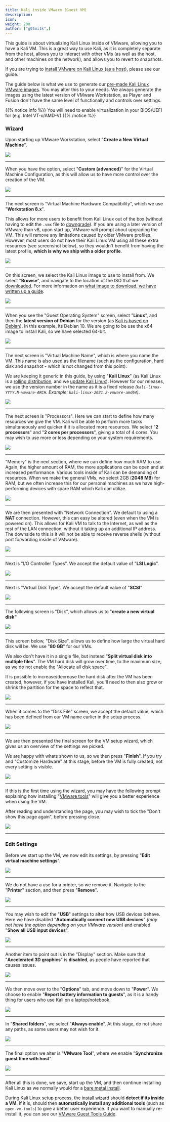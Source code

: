 ```yaml
---
title: Kali inside VMware (Guest VM)
description:
icon:
weight: 200
author: ["g0tmi1k",]
---
```


This guide is about virtualizing Kali Linux inside of VMware, allowing you to have a Kali VM. This is a great way to use Kali, as it is completely separate from the host, allows you to interact with other VMs (as well as the host, and other machines on the network), and allows you to revert to snapshots.

If you are trying to [install VMware on Kali Linux (as a host)](/docs/virtualization/install-vmware-host/), please see our guide.

The guide below is what we use to generate our [pre-made Kali Linux VMware images](https://www.kali.org/get-kali/#kali-virtual-machines). You may alter this to your needs. We always generate the images using the latest version of VMware Workstation, as Player and Fusion don't have the same level of functionally and controls over settings.

{{% notice info %}}
You will need to enable virtualization in your BIOS/UEFI for (e.g. Intel VT-x/AMD-V)
{{% /notice %}}

### Wizard

Upon starting up VMware Workstation, select "**Create a New Virtual Machine**".

![](vm-01.png)

- - -

When you have the option, select "**Custom (advanced)**" for the Virtual Machine Configuration, as this will allow us to have more control over the creation of the VM.

![](vm-02.png)

- - -

The next screen is "Virtual Machine Hardware Compatibility", which we use "**Workstation 8.x**".

This allows for more users to benefit from Kali Linux out of the box (without having to edit the `.vmx` file to [downgrade](https://communities.vmware.com/thread/517825)). If you are using a later version of VMware than v8, upon start up, VMware will prompt about upgrading the VM. This will remove any limitations caused by older VMware profiles.
However, most users do not have their Kali Linux VM using all these extra resources (see screenshot below), so they wouldn't benefit from having the latest profile, **which is why we ship with a older profile**.

![](vm-03.png)

- - -

On this screen, we select the Kali Linux image to use to install from. We select "**Browse**", and navigate to the location of the ISO that we [downloaded](/docs/introduction/download-official-kali-linux-images/). For more information on [what image to download, we have written up a guide](/docs/introduction/what-image-to-download/).

![](vm-04.png)

- - -

When you see the "Guest Operating System" screen, select "**Linux**", and then the **latest version of Debian** for the version (as [Kali is based on Debian](/docs/policy/kali-linux-relationship-with-debian/)). In this example, its Debian 10. We are going to be use the x64 image to install Kali, so we have selected 64-bit.

![](vm-05.png)

- - -

The next screen is "Virtual Machine Name", which is where you name the VM. This name is also used as the filename (such as the configuration, hard disk and snapshot - which is not changed from this point).

We are keeping it generic in this guide, by using "**Kali Linux**" (as Kali Linux is a [rolling distribution](/docs/general-use/kali-branches/), and we [update Kali Linux](/docs/general-use/updating-kali/)).
However for our releases, we use the version number in the name as it is a fixed release _(`kali-linux-YYYY.N-vmware-ARCH`. Example: `kali-linux-2021.2-vmware-amd64`)_.

![](vm-06.png)

- - -

The next screen is "Processors". Here we can start to define how many resources we give the VM. Kali will be able to perform more tasks simultaneously and quicker if it is allocated more resources. We select "**2 processors**" and "**2 cores per processors**", giving a total of 4 cores. You may wish to use more or less depending on your system requirements.

![](vm-07.png)

- - -

"Memory" is the next section, where we can define how much RAM to use. Again, the higher amount of RAM, the more applications can be open and at increased performance. Various tools inside of Kali can be demanding of resources. When we make the general VMs, we select 2GB (**2048 MB**) for RAM, but we often increase this for our personal machines as we have high-performing devices with spare RAM which Kali can utilize.

![](vm-08.png)

- - -

We are then presented with "Network Connection". We default to using a **NAT** connection. However, this can easy be altered (even when the VM is powered on). This allows for Kali VM to talk to the Internet, as well as the rest of the LAN connection, without it taking up an additional IP address. The downside to this is it will not be able to receive reverse shells (without port forwarding inside of VMware).

![](vm-09.png)

- - -

Next is "I/O Controller Types". We accept the default value of "**LSI Logic**".

![](vm-10.png)

- - -

Next is "Virtual Disk Type". We accept the default value of "**SCSI"**

![](vm-11.png)

- - -

The following screen is "Disk", which allows us to "**create a new virtual disk"**

![](vm-12.png)

- - -

This screen below, "Disk Size", allows us to define how large the virtual hard disk will be. We use "**80 GB**" for our VMs.

We also don't have it in a single file, but instead "**Split virtual disk into multiple files**". The VM hard disk will grow over time, to the maximum size, as we do not enable the "Allocate all disk space".

It is possible to increase/decrease the hard disk after the VM has been created, however, if you have installed Kali, you'll need to then also grow or shrink the partition for the space to reflect that.

![](vm-13.png)

- - -

When it comes to the "Disk File" screen, we accept the default value, which has been defined from our VM name earlier in the setup process.

![](vm-14.png)

- - -

We are then presented the final screen for the VM setup wizard, which gives us an overview of the settings we picked.

We are happy with whats shown to us, so we then press "**Finish**". If you try and "Customize Hardware" at this stage, before the VM is fully created, not every setting is visible.

![](vm-15.png)

- - -

If this is the first time using the wizard, you may have the following prompt explaining how installing "[VMware tools](/docs/virtualization/install-vmware-guest-tools/)" will give you a better experience when using the VM.

After reading and understanding the page, you may wish to tick the "Don't show this page again", before pressing close.

![](vm-16.png)

- - -

### Edit Settings

Before we start up the VM, we now edit its settings, by pressing "**Edit virtual machine settings**".

![](vm-17.png)

- - -

We do not have a use for a printer, so we remove it. Navigate to the "**Printer**" section, and then press "**Remove**".

![](vm-18.png)

- - -

You may wish to edit the "**USB**" settings to alter how USB devices behave. Here we have disabled "**Automatically connect new USB devices**" _(may not have the option depending on your VMware version)_ and enabled "**Show all USB input devices**".

![](vm-usb.png)

- - -

Another item to point out is in the "Display" section. Make sure that "**Accelerated 3D graphics**" is **disabled**, as people have reported that causes issues.

![](vm-gpu.png)

- - -

We then move over to the "**Options**" tab, and move down to "**Power**". We choose to enable "**Report battery information to guests**", as it is a handy thing for users who use Kali on a laptop/notebook.

![](vm-19.png)

- - -

In "**Shared folders**", we select "**Always enable**". At this stage, do not share any paths, as some users may not wish for it.

![](vm-20.png)

- - -

The final option we alter is "**VMware Tool**", where we enable "**Synchronize guest time with host**".

![](vm-21.png)

- - -

After all this is done, we save, start up the VM, and then continue installing Kali Linux as we normally would for a [bare metal install](/docs/installation/hard-disk-install/).

During Kali Linux setup process, the [install wizard](https://gitlab.com/kalilinux/build-scripts/live-build-config/-/blob/master/simple-cdd/profiles/offline.downloads) should **detect if its inside a VM**. If it is, should then **automatically install any additional tools** (such as `open-vm-tools`) to give a better user experience. If you want to manually re-install it, you can see our [VMware Guest Tools Guide](/docs/virtualization/install-vmware-guest-tools/).
